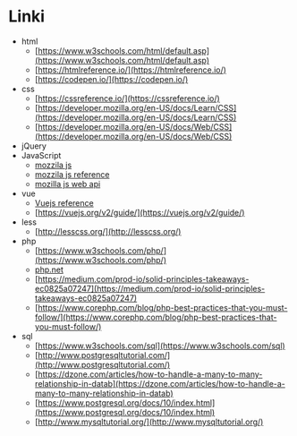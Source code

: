 # Linki

- html
	- [https://www.w3schools.com/html/default.asp](https://www.w3schools.com/html/default.asp)
	- [https://htmlreference.io/](https://htmlreference.io/)
    - [https://codepen.io/](https://codepen.io/)
- css
    - [https://cssreference.io/](https://cssreference.io/) 
    - [https://developer.mozilla.org/en-US/docs/Learn/CSS](https://developer.mozilla.org/en-US/docs/Learn/CSS) 
    - [https://developer.mozilla.org/en-US/docs/Web/CSS](https://developer.mozilla.org/en-US/docs/Web/CSS) 
- jQuery
- JavaScript
    - [mozzila js](https://developer.mozilla.org/en-US/docs/Web/JavaScript)
    - [mozzila js reference](https://developer.mozilla.org/en-US/docs/Web/JavaScript/Reference)
    - [mozilla js web api](https://developer.mozilla.org/en-US/docs/Web/API)
- vue
    - [Vuejs reference](https://vuejs.org/v2/api/)
    - [https://vuejs.org/v2/guide/](https://vuejs.org/v2/guide/)
- less
    - [http://lesscss.org/](http://lesscss.org/)  
- php
    - [https://www.w3schools.com/php/](https://www.w3schools.com/php/) 
    - [php.net](https://www.php.net/)
    - [https://medium.com/prod-io/solid-principles-takeaways-ec0825a07247](https://medium.com/prod-io/solid-principles-takeaways-ec0825a07247)
    - [https://www.corephp.com/blog/php-best-practices-that-you-must-follow/](https://www.corephp.com/blog/php-best-practices-that-you-must-follow/)
- sql
    - [https://www.w3schools.com/sql](https://www.w3schools.com/sql)
    - [http://www.postgresqltutorial.com/](http://www.postgresqltutorial.com/)
    - [https://dzone.com/articles/how-to-handle-a-many-to-many-relationship-in-datab](https://dzone.com/articles/how-to-handle-a-many-to-many-relationship-in-datab)
    - [https://www.postgresql.org/docs/10/index.html](https://www.postgresql.org/docs/10/index.html)
    - [http://www.mysqltutorial.org/](http://www.mysqltutorial.org/)